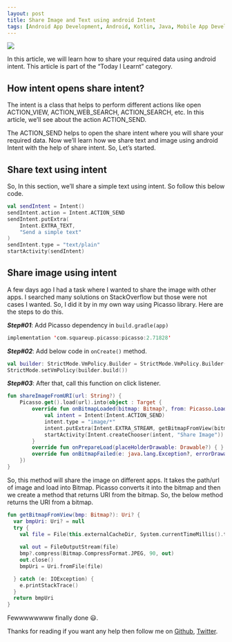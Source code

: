 ```yaml
---
layout: post
title: Share Image and Text using android Intent
tags: [Android App Development, Android, Kotlin, Java, Mobile App Development]
---
```


![](https://miro.medium.com/max/158/1*6-Or1AYLkeMeCBLE7xDDZA.jpeg)

In this article, we will learn how to share your required data using android intent. This article is part of the “Today I Learnt” category.

## How intent opens share intent?
The intent is a class that helps to perform different actions like open ACTION_VIEW, ACTION_WEB_SEARCH, ACTION_SEARCH, etc. In this article, we’ll see about the action ACTION_SEND.

The ACTION_SEND helps to open the share intent where you will share your required data. Now we’ll learn how we share text and image using android Intent with the help of share intent. So, Let’s started.

## Share text using intent
So, In this section, we’ll share a simple text using intent. So follow this below code.

````Kotlin 
val sendIntent = Intent()
sendIntent.action = Intent.ACTION_SEND
sendIntent.putExtra(
    Intent.EXTRA_TEXT,
    "Send a simple text"
)
sendIntent.type = "text/plain"
startActivity(sendIntent)

````

## Share image using intent

A few days ago I had a task where I wanted to share the image with other apps. I searched many solutions on StackOverflow but those were not cases I wanted. So, I did it by in my own way using Picasso library. Here are the steps to do this.

***Step#01***: Add Picasso dependency in `build.gradle(app)`

````Kotlin
implementation 'com.squareup.picasso:picasso:2.71828'
````


***Step#02***: Add below code in `onCreate()` method. 


````Kotlin
val builder: StrictMode.VmPolicy.Builder = StrictMode.VmPolicy.Builder()
StrictMode.setVmPolicy(builder.build())
````


***Step#03***: After that, call this function on click listener. 


````Kotlin
fun shareImageFromURI(url: String?) {
    Picasso.get().load(url).into(object : Target {
        override fun onBitmapLoaded(bitmap: Bitmap?, from: Picasso.LoadedFrom?) {
            val intent = Intent(Intent.ACTION_SEND)
            intent.type = "image/*"
            intent.putExtra(Intent.EXTRA_STREAM, getBitmapFromView(bitmap))
            startActivity(Intent.createChooser(intent, "Share Image"))
        }
        override fun onPrepareLoad(placeHolderDrawable: Drawable?) { }
        override fun onBitmapFailed(e: java.lang.Exception?, errorDrawable: Drawable?) { }
    })
}

````

So, this method will share the image on different apps. It takes the path/url of image and load into Bitmap. Picasso converts it into the bitmap and then we create a method that returns URI from the bitmap. So, the below method returns the URI from a bitmap.

````Kotlin
fun getBitmapFromView(bmp: Bitmap?): Uri? {
  var bmpUri: Uri? = null
  try {
    val file = File(this.externalCacheDir, System.currentTimeMillis().toString() + ".jpg")
    
    val out = FileOutputStream(file)
    bmp?.compress(Bitmap.CompressFormat.JPEG, 90, out)
    out.close()
    bmpUri = Uri.fromFile(file)

  } catch (e: IOException) {
    e.printStackTrace()
  }
  return bmpUri
}
````

Fewwwwwwww finally done 😃.

Thanks for reading if you want any help then follow me on [Github](https://github.com/AminullahTajMuhammad), [Twitter](https://twitter.com/tajaminullah).


